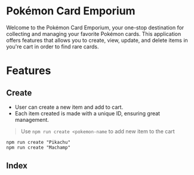 # Pokémon Card Emporium
Welcome to the Pokémon Card Emporium, your one-stop destination for collecting and managing your favorite Pokémon cards. This application offers features that allows you to create, view, update, and delete items in you're cart in order to find rare cards.


# Features

## Create 

- User can create a new item and add to cart.
- Each item created is made with a unique ID, ensuring great management.

>Use `npm run create <pokemon-name` to add new item to the cart
```
npm run create "Pikachu"
npm run create "Machamp"
```

## Index 